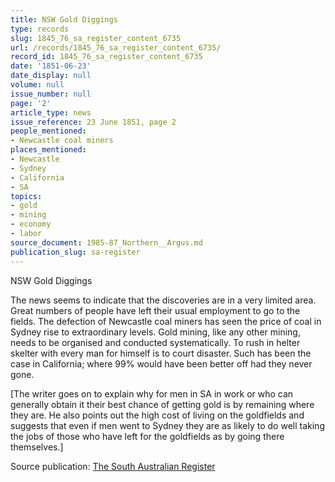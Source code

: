 ```yaml
---
title: NSW Gold Diggings
type: records
slug: 1845_76_sa_register_content_6735
url: /records/1845_76_sa_register_content_6735/
record_id: 1845_76_sa_register_content_6735
date: '1851-06-23'
date_display: null
volume: null
issue_number: null
page: '2'
article_type: news
issue_reference: 23 June 1851, page 2
people_mentioned:
- Newcastle coal miners
places_mentioned:
- Newcastle
- Sydney
- California
- SA
topics:
- gold
- mining
- economy
- labor
source_document: 1985-87_Northern__Argus.md
publication_slug: sa-register
---
```


NSW Gold Diggings

The news seems to indicate that the discoveries are in a very limited area.  Great numbers of people have left their usual employment to go to the fields.  The defection of Newcastle coal miners has seen the price of coal in Sydney rise to extraordinary levels.  Gold mining, like any other mining, needs to be organised and conducted systematically.  To rush in helter skelter with every man for himself is to court disaster.  Such has been the case in California; where 99% would have been better off had they never gone.

[The writer goes on to explain why for men in SA in work or who can generally obtain it their best chance of getting gold is by remaining where they are.  He also points out the high cost of living on the goldfields and suggests that even if men went to Sydney they are as likely to do well taking the jobs of those who have left for the goldfields as by going there themselves.]

Source publication: [The South Australian Register](/publications/sa-register/)
